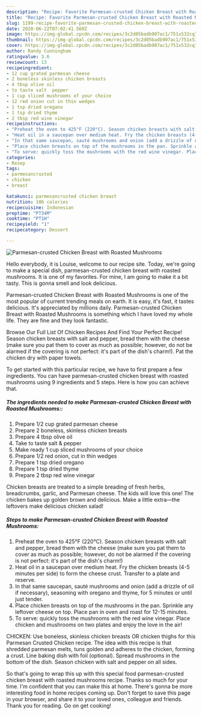 ```yaml
---
description: "Recipe: Favorite Parmesan-crusted Chicken Breast with Roasted Mushrooms"
title: "Recipe: Favorite Parmesan-crusted Chicken Breast with Roasted Mushrooms"
slug: 1199-recipe-favorite-parmesan-crusted-chicken-breast-with-roasted-mushrooms
date: 2020-06-22T07:02:41.560Z
image: https://img-global.cpcdn.com/recipes/3c2d05badb907ac1/751x532cq70/parmesan-crusted-chicken-breast-with-roasted-mushrooms-recipe-main-photo.jpg
thumbnail: https://img-global.cpcdn.com/recipes/3c2d05badb907ac1/751x532cq70/parmesan-crusted-chicken-breast-with-roasted-mushrooms-recipe-main-photo.jpg
cover: https://img-global.cpcdn.com/recipes/3c2d05badb907ac1/751x532cq70/parmesan-crusted-chicken-breast-with-roasted-mushrooms-recipe-main-photo.jpg
author: Randy Cunningham
ratingvalue: 3.6
reviewcount: 13
recipeingredient:
- 12 cup grated parmesan cheese
- 2 boneless skinless chicken breasts
- 4 tbsp olive oil
- to taste salt  pepper
- 1 cup sliced mushrooms of your choice
- 12 red onion cut in thin wedges
- 1 tsp dried oregano
- 1 tsp dried thyme
- 2 tbsp red wine vinegar
recipeinstructions:
- "Preheat the oven to 425°F (220°C). Season chicken breasts with salt and pepper, bread them with the cheese (make sure you pat them to cover as much as possible; however, do not be alarmed if the covering is not perfect: it&#39;s part of the dish&#39;s charm!)"
- "Heat oil in a saucepan over medium heat. Fry the chicken breasts (4-5 minutes per side) to form the cheese crust. Transfer to a plate and reserve."
- "In that same saucepan, sauté mushrooms and onion (add a drizzle of oil if necessary), seasoning with oregano and thyme, for 5 minutes or until just tender."
- "Place chicken breasts on top of the mushrooms in the pan. Sprinkle any leftover cheese on top. Place pan in oven and roast for 12-15 minutes."
- "To serve: quickly toss the mushrooms with the red wine vinegar. Place chicken and mushrooms on two plates and enjoy the love in the air!"
categories:
- Resep
tags:
- parmesancrusted
- chicken
- breast

katakunci: parmesancrusted chicken breast
nutrition: 106 calories
recipecuisine: Indonesian
preptime: "PT34M"
cooktime: "PT1H"
recipeyield: "1"
recipecategory: Dessert

---
```



![Parmesan-crusted Chicken Breast with Roasted Mushrooms](https://img-global.cpcdn.com/recipes/3c2d05badb907ac1/751x532cq70/parmesan-crusted-chicken-breast-with-roasted-mushrooms-recipe-main-photo.jpg)

Hello everybody, it is Louise, welcome to our recipe site. Today, we're going to make a special dish, parmesan-crusted chicken breast with roasted mushrooms. It is one of my favorites. For mine, I am going to make it a bit tasty. This is gonna smell and look delicious.

Parmesan-crusted Chicken Breast with Roasted Mushrooms is one of the most popular of current trending meals on earth. It is easy, it's fast, it tastes delicious. It's appreciated by millions daily. Parmesan-crusted Chicken Breast with Roasted Mushrooms is something which I have loved my whole life. They are fine and they look fantastic.

Browse Our Full List Of Chicken Recipes And Find Your Perfect Recipe! Season chicken breasts with salt and pepper, bread them with the cheese (make sure you pat them to cover as much as possible; however, do not be alarmed if the covering is not perfect: it&#39;s part of the dish&#39;s charm!). Pat the chicken dry with paper towels.


To get started with this particular recipe, we have to first prepare a few ingredients. You can have parmesan-crusted chicken breast with roasted mushrooms using 9 ingredients and 5 steps. Here is how you can achieve that.

##### The ingredients needed to make Parmesan-crusted Chicken Breast with Roasted Mushrooms::

1. Prepare 1/2 cup grated parmesan cheese
1. Prepare 2 boneless, skinless chicken breasts
1. Prepare 4 tbsp olive oil
1. Take to taste salt &amp; pepper
1. Make ready 1 cup sliced mushrooms of your choice
1. Prepare 1/2 red onion, cut in thin wedges
1. Prepare 1 tsp dried oregano
1. Prepare 1 tsp dried thyme
1. Prepare 2 tbsp red wine vinegar


Chicken breasts are treated to a simple breading of fresh herbs, breadcrumbs, garlic, and Parmesan cheese. The kids will love this one! The chicken bakes up golden brown and delicious. Make a little extra—the leftovers make delicious chicken salad! 

##### Steps to make Parmesan-crusted Chicken Breast with Roasted Mushrooms:

1. Preheat the oven to 425°F (220°C). Season chicken breasts with salt and pepper, bread them with the cheese (make sure you pat them to cover as much as possible; however, do not be alarmed if the covering is not perfect: it&#39;s part of the dish&#39;s charm!)
1. Heat oil in a saucepan over medium heat. Fry the chicken breasts (4-5 minutes per side) to form the cheese crust. Transfer to a plate and reserve.
1. In that same saucepan, sauté mushrooms and onion (add a drizzle of oil if necessary), seasoning with oregano and thyme, for 5 minutes or until just tender.
1. Place chicken breasts on top of the mushrooms in the pan. Sprinkle any leftover cheese on top. Place pan in oven and roast for 12-15 minutes.
1. To serve: quickly toss the mushrooms with the red wine vinegar. Place chicken and mushrooms on two plates and enjoy the love in the air!


CHICKEN: Use boneless, skinless chicken breasts OR chicken thighs for this Parmesan Crusted Chicken recipe. The idea with this recipe is that shredded parmesan melts, tuns golden and adheres to the chicken, forming a crust. Line baking dish with foil (optional). Spread mushrooms in the bottom of the dish. Season chicken with salt and pepper on all sides. 

So that's going to wrap this up with this special food parmesan-crusted chicken breast with roasted mushrooms recipe. Thanks so much for your time. I'm confident that you can make this at home. There's gonna be more interesting food in home recipes coming up. Don't forget to save this page in your browser, and share it to your loved ones, colleague and friends. Thank you for reading. Go on get cooking!
